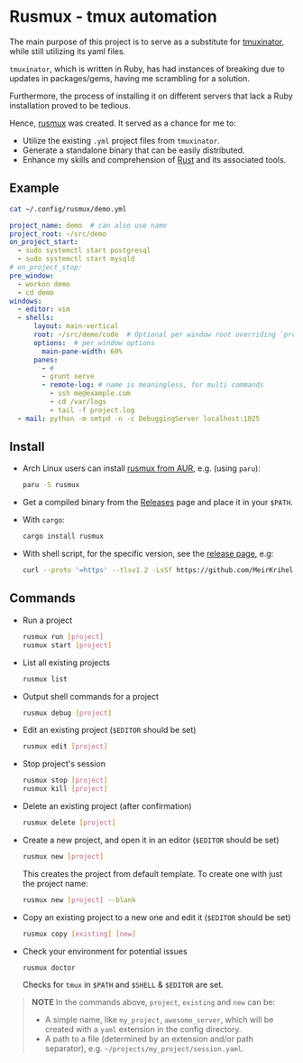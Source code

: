 # Rusmux - tmux automation

The main purpose of this project is to serve as a substitute for [tmuxinator](https://github.com/tmuxinator/tmuxinator), while still utilizing its yaml files. 

`tmuxinator`, which is written in Ruby, has had instances of breaking due to updates in packages/gems, 
having me scrambling for  a solution. 

Furthermore, the process of installing it on different servers that lack a Ruby installation proved to be tedious.

Hence, [rusmux](https://github.com/MeirKriheli/rusmux) was created. It served as a chance for me to:

* Utilize the existing `.yml` project files from `tmuxinator`.
* Generate a standalone binary that can be easily distributed.
* Enhance my skills and comprehension of [Rust](https://www.rust-lang.org/) and its associated tools.

## Example

```sh
cat ~/.config/rusmux/demo.yml
```

```yaml
project_name: demo  # can also use name
project_root: ~/src/demo
on_project_start:
  - sudo systemctl start postgresql
  - sudo systemctl start mysqld
# on_project_stop: 
pre_window:
  - workon demo
  - cd demo
windows:
  - editor: vim
  - shells:
      layout: main-vertical
      root: ~/src/demo/code  # Optional per window root overriding `project_root`
      options:  # per window options
        main-pane-width: 60%
      panes:
        - #
        - grunt serve
        - remote-log: # name is meaningless, for multi commands
          - ssh me@example.com
          - cd /var/logs
          - tail -f project.log 
  - mail: python -m smtpd -n -c DebuggingServer localhost:1025

```

## Install

* Arch Linux users can install [rusmux from AUR](https://aur.archlinux.org/packages/rusmux),
  e.g. (using `paru`):

  ```sh
  paru -S rusmux
  ```

* Get a compiled binary from the
  [Releases](https://github.com/MeirKriheli/rusmux/releases) page and place it
  in your `$PATH`.

* With `cargo`:

  ```sh
  cargo install rusmux
  ```

* With shell script, for the specific version, see the [release page](https://github.com/MeirKriheli/rusmux/releases/latest/), e.g:

  ```sh
  curl --proto '=https' --tlsv1.2 -LsSf https://github.com/MeirKriheli/rusmux/releases/download/v0.x.y/rusmux-installer.sh | sh
  ```



## Commands

* Run a project

  ```sh
  rusmux run [project]
  rusmux start [project]
  ```

* List all existing projects

  ```sh
  rusmux list
  ```
  
* Output shell commands for a project 

  ```sh
  rusmux debug [project]
  ```

* Edit an existing project (`$EDITOR` should be set)

  ```sh
  rusmux edit [project]
  ```

* Stop project's session

  ```sh
  rusmux stop [project]
  rusmux kill [project]
  ```

* Delete an existing project (after confirmation)

  ```sh
  rusmux delete [project]
  ```

* Create a new project, and open it in an editor (`$EDITOR` should be set)

  ```sh
  rusmux new [project]
  ```

  This creates the project from default template. To create one with just the
  project name:

  ```sh
  rusmux new [project] --blank
  ```

* Copy an existing project to a new one and edit it (`$EDITOR` should be set)

  ```sh
  rusmux copy [existing] [new]
  ```


* Check your environment for potential issues

  ```sh
  rusmux doctor
  ```

  Checks for `tmux` in `$PATH` and `$SHELL` & `$EDITOR` are set.


> **NOTE** In the commands above, `project`, `existing` and `new` can be:
>
> * A simple name, like `my_project`, `awesome_server`, which will be created with a `yaml` extension in the config directory.
> * A path to a file (determined by an extension and/or path separator), e.g. `~/projects/my_project/session.yaml`.
